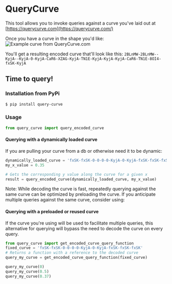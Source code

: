 # QueryCurve
This tool allows you to invoke queries against a curve you've laid out at [https://querycurve.com](https://querycurve.com/)

Once you have a curve in the shape you'd like:
![Example curve from QueryCurve.com](https://querycurve.com/example_d.png)

You'll get a resulting encoded curve that'll look like this:
`2BLnMW-2BLnMW--KyjA--KyjA-0-KyjA-CaR6-XZAG-KyjA-TN1E-KyjA-KyjA-KyjA-CaR6-TN1E-8OI4-fxSK-KyjA`

## Time to query!

### Installation from PyPi
```bash
$ pip install query-curve
```

### Usage

```python
from query_curve import query_encoded_curve
```

#### Querying with a dynamically loaded curve
If you are pulling your curve from a db or otherwise need it to be dynamic:
```python
dynamically_loaded_curve = 'fxSK-fxSK-0-0-0-0-KyjA-0-KyjA-fxSK-fxSK-fxSK' # assume this was loaded from db
my_x_value = 0.35

# Gets the corresponding y value along the curve for a given x
result = query_encoded_curve(dynamically_loaded_curve, my_x_value)
```
Note: While decoding the curve is fast, repeatedly querying against the same curve can be optimized by preloading the curve.
If you anticipate multiple queries against the same curve, consider using:

#### Querying with a preloaded or reused curve
If the curve you're using will be used to facilitate multiple queries, this alternative for querying will
bypass the need to decode the curve on every query.

```python
from query_curve import get_encoded_curve_query_function
fixed_curve = 'fxSK-fxSK-0-0-0-0-KyjA-0-KyjA-fxSK-fxSK-fxSK'
# Returns a function with a reference to the decoded curve
query_my_curve = get_encoded_curve_query_function(fixed_curve) 

query_my_curve(0)
query_my_curve(0.5)
query_my_curve(0.37)
```
